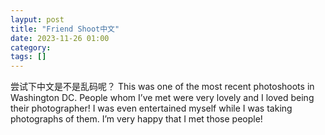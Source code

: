 ```yaml
---
layput: post
title: "Friend Shoot中文"
date: 2023-11-26 01:00
category: 
tags: []
---
```


尝试下中文是不是乱码呢？
This was one of the most recent photoshoots in Washington DC. People whom I’ve met were very lovely and I loved being their photographer! I was even entertained myself while I was taking photographs of them. I’m very happy that I met those people!